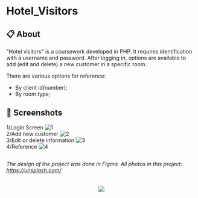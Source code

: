 # Hotel_Visitors

 ## :clipboard: About  ##
"Hotel visitors" is a coursework developed in PHP. 
It requires identification with a username and password. After logging in, options are available to add (edit and delete) a new customer in a specific room.

There are various options for reference:<br>
* By client id(number);
* By room type;

 ##  :paperclip: Screenshots  ##
 1/Login Screen 
 ![1](https://user-images.githubusercontent.com/78430729/169808629-1cf91d5a-e954-4476-94b9-f7cdd6819e87.png)
<br> 
2/Add new customer
 ![2](https://user-images.githubusercontent.com/78430729/169808766-50bb78ca-70af-4d39-bc80-88b7a3d46753.png)
 <br>
 3/Edit or delete information
![3](https://user-images.githubusercontent.com/78430729/169808777-a42a9259-f92e-42ef-b370-23c75e8b2a2f.png)
<br>
4/Reference
![4](https://user-images.githubusercontent.com/78430729/169808789-7806daf4-9910-4f8e-9f61-311deda75051.png)<br>
 ##   ##

###### The design of the project was done in Figma. All photos in this project: https://unsplash.com/
  ##  ##
  
  
<p align="center">
  <img src= https://user-images.githubusercontent.com/78430729/143256050-e92a537a-8e96-4b54-9513-10e47e9bc495.png />
</p>
